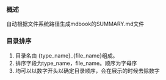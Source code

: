 ### 概述

自动根据文件系统路径生成mdbook的SUMMARY.md文件

### 目录排序

1. 目录名由 {type_name}_{file_name}组成。
2. 排序字段为type_name，file_name。顺序为字母序
3. 均可以以数字开头以确定目录顺序，会在展示的时候去除数字
